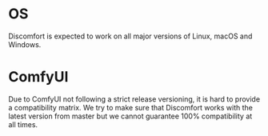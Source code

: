 # OS

Discomfort is expected to work on all major versions of Linux, macOS and Windows.

# ComfyUI

Due to ComfyUI not following a strict release versioning, it is hard to provide a compatibility matrix. We try to make sure that Discomfort works with the latest version from master but we cannot guarantee 100% compatibility at all times.

